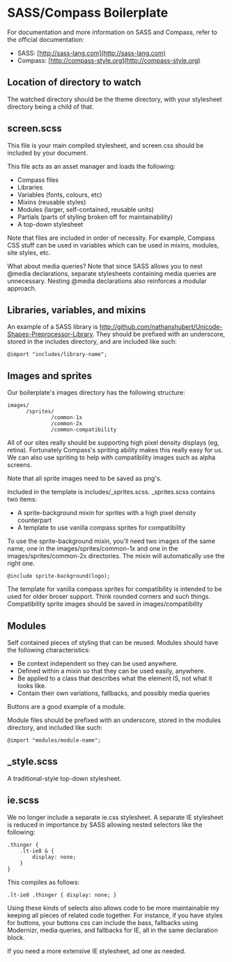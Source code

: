 # SASS/Compass Boilerplate

For documentation and more information on SASS and Compass, refer to the official documentation:

* SASS: [http://sass-lang.com](http://sass-lang.com)
* Compass: [http://compass-style.org](http://compass-style.org)

## Location of directory to watch

The watched directory should be the theme directory, with your stylesheet directory being a child of that.

## screen.scss

This file is your main compiled stylesheet, and screen.css should be included by your document.

This file acts as an asset manager and loads the following:

* Compass files
* Libraries
* Variables (fonts, colours, etc)
* Mixins (reusable styles)
* Modules (larger, self-contained, reusable units)
* Partials (parts of styling broken off for maintainability)
* A top-down stylesheet

Note that files are included in order of necessity. For example, Compass CSS stuff can be used in
variables which can be used in mixins, modules, site styles, etc.
	
What about media queries?
Note that since SASS allows you to nest @media declarations, separate stylesheets containing
media queries are unnecessary. Nesting @media declarations also reinforces a modular approach.

## Libraries, variables, and mixins 

An example of a SASS library is http://github.com/nathanshubert/Unicode-Shapes-Preprocessor-Library.
They should be prefixed with an underscore, stored in the includes directory,
and are included like such:
	
	@import "includes/library-name";

## Images and sprites

Our boilerplate's images directory has the following structure:

    images/
          /sprites/
                  /common-1x
                  /common-2x
                  /common-compatibility

All of our sites really should be supporting high pixel density displays (eg, retina). Fortunately Compass's
spriting ability makes this really easy for us. We can also use spriting to help with compatibility images 
such as alpha screens.

Note that all sprite images need to be saved as png's.

Included in the template is includes/_sprites.scss. _sprites.scss contains two items:

  - A sprite-background mixin for sprites with a high pixel density counterpart
  - A template to use vanilla compass sprites for compatibility


To use the sprite-background mixin, you'll need two images of the same name, one in the
images/sprites/common-1x and one in the images/sprites/common-2x directories. The mixin will automatically
use the right one.

    @include sprite-background(logo);

The template for vanilla compass sprites for compatibility is intended to be used for 
older broser support. Think rounded corners and such things. Compatibility sprite images
should be saved in images/compatibility


## Modules 

Self contained pieces of styling that can be reused.
Modules should have the following characteristics:

* Be context independent so they can be used anywhere.
* Defined within a mixin so that they can be used easily, anywhere.
* Be applied to a class that describes what the element IS, not what it looks like.
* Contain their own variations, fallbacks, and possibly media queries

Buttons are a good example of a module.

Module files should be prefixed with an underscore, stored in the modules directory, 
and included like such:

	@import "modules/module-name";

## _style.scss

A traditional-style top-down stylesheet.

## ie.scss

We no longer include a separate ie.css stylesheet. A separate IE stylesheet is reduced in importance by SASS allowing nested selectors like the following:

	.thinger {
	    .lt-ie8 & {
            display: none;
    	}
	}

This compiles as follows:

    .lt-ie8 .thinger { display: none; }
    
Using these kinds of selects also allows code to be more maintainable my keeping all pieces of related code together. For instance, if you have styles for buttons, your buttons css can include the bass, fallbacks using Modernizr, media queries, and fallbacks for IE, all in the same declaration block.

If you need a more extensive IE stylesheet, ad one as needed.
